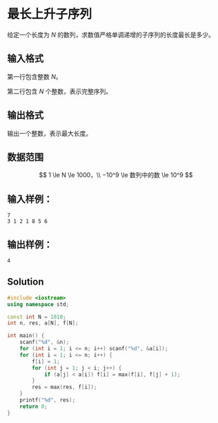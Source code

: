 # 最长上升子序列

给定一个长度为 $N$ 的数列，求数值严格单调递增的子序列的长度最长是多少。

## 输入格式

第一行包含整数 $N$。

第二行包含 $N$ 个整数，表示完整序列。

## 输出格式

输出一个整数，表示最大长度。

## 数据范围

$$
1 \le N \le 1000，\\
−10^9 \le 数列中的数 \le 10^9
$$

## 输入样例：

```text
7
3 1 2 1 8 5 6
```

## 输出样例：

```text
4
```

## Solution

```Cpp
#include <iostream>
using namespace std;

const int N = 1010;
int n, res, a[N], f[N];

int main() {
    scanf("%d", &n);
    for (int i = 1; i <= n; i++) scanf("%d", &a[i]);
    for (int i = 1; i <= n; i++) {
        f[i] = 1;
        for (int j = 1; j < i; j++) {
            if (a[j] < a[i]) f[i] = max(f[i], f[j] + 1);
        }
        res = max(res, f[i]);
    }
    printf("%d", res);
    return 0;
}
```
